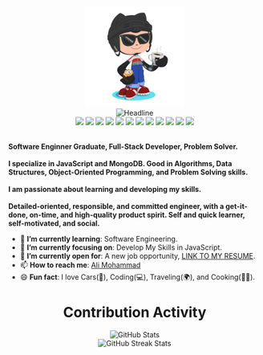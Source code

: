 <div>
    <div align=center>
        <img src="https://raw.githubusercontent.com/AhmedFathyDev/AhmedFathyDev/main/GitHub.png" alt="GitHub Octocat Drinking a Cup of Coffee" height="200">
    </div>
    <div align=center>
        <img src="https://readme-typing-svg.herokuapp.com?color=%236FDA44&size=32&center=true&vCenter=true&width=600&height=50&lines=Hi+there+I'm+Ali+%F0%9F%91%8B;Software+Enginner+Graduate;Full-Stack+Developer;Problem+Solver;" alt="Headline" />
    </div>
    <div align=center>
       <img src="https://img.shields.io/badge/-java-E34A86?style=flat-square&logo=java"/>
<img src="https://img.shields.io/badge/-HTML5-E34F26?style=flat-square&logo=html5&logoColor=white"/>
<img src="https://img.shields.io/badge/-CSS3-1572B6?style=flat-square&logo=css3"/>
<img src="https://img.shields.io/badge/-Bootstrap-563D7C?style=flat-square&logo=bootstrap"/>
<img src="https://img.shields.io/badge/-Heroku-430098?style=flat-square&logo=heroku"/>
<img src="https://img.shields.io/badge/-JavaScript-black?style=flat-square&logo=javascript"/>
<img src="https://img.shields.io/badge/-Nodejs-black?style=flat-square&logo=Node.js"/>
<img src="https://img.shields.io/badge/-React-black?style=flat-square&logo=react"/>
<img src="https://img.shields.io/badge/-MongoDB-black?style=flat-square&logo=mongodb"/>
<img src="https://img.shields.io/badge/-MySQL-black?style=flat-square&logo=mysql"/>
<img src="https://img.shields.io/badge/-Git-black?style=flat-square&logo=git"/>
<img src="https://img.shields.io/badge/-GitHub-black?style=flat-square&logo=github"/>
    </div>
    <div align=left>
        <br>
        <p>
            <strong>
                Software Enginner Graduate, Full-Stack Developer, Problem Solver.<br><br>
                I specialize in JavaScript and MongoDB. Good in Algorithms, Data Structures, Object-Oriented Programming, and Problem Solving skills.<br><br>
                I am passionate about learning and developing my skills.<br><br>
                Detailed-oriented, responsible, and committed engineer, with a get-it-done, on-time, and high-quality product spirit. Self and quick learner, self-motivated, and social.
            </strong>
        </p>
        <ul>
            <li>🌱 <b>I’m currently learning</b>: Software Engineering.</li>
            <li>🎯 <b>I’m currently focusing on</b>: Develop My Skills in JavaScript.</a></li>
            <li>🤔 <b>I’m currently open for</b>: A new job opportunity, <a href="https://drive.google.com/file/d/1bKzxnZq8Pf9RYi3LdsrDEQNJuxlDGlmb/view?usp=sharing">LINK TO MY RESUME</a>.</li>
            <li>📫 <b>How to reach me</b>:  <a href="https://www.linkedin.com/in/ali-mohammad-849251242">Ali Mohammad</a></li>
            <li>😄 <b>Fun fact</b>: I love Cars(🚗), Coding(💻), Traveling(🌍), and Cooking(👨‍🍳).</li>
        </ul>
    </div>
    <div align=center>
        <h1>Contribution Activity</h1>
        <img src="https://github-readme-stats.vercel.app/api?username=AliMohammad420&title_color=6FDA44&text_color=FFFFFF&show_icons=true&icon_color=6FDA44&include_all_commits=true&count_private=true&theme=dark" alt="GitHub Stats" height="200" />
        <br>
        <!--
        <img src="https://github-readme-stats.vercel.app/api/top-langs?username=AliMohammad420&layout=compact&title_color=6FDA44&text_color=FFFFFF&theme=dark" alt="GitHub Most Used Languages" height="200" />
        <br>
        -->
        <img src="https://github-readme-streak-stats.herokuapp.com/?user=AliMohammad420&theme=dark&date_format=j%20M%5B%20Y%5D&currStreakLabel=6FDA44&fire=6FDA44&ring=6FDA44" alt="GitHub Streak Stats" height="200" />
        <br>
        <br>
    </div>
</div>

